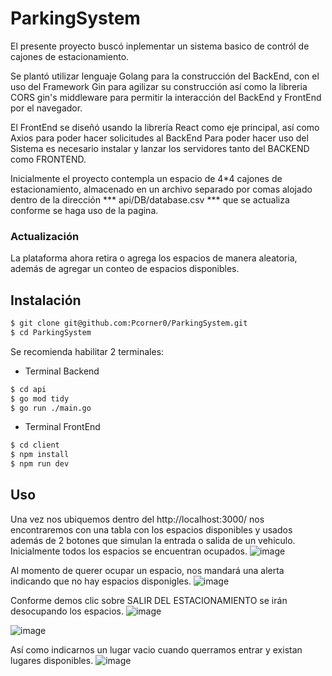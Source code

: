 # ParkingSystem
El presente proyecto buscó inplementar un sistema basico de contról de cajones de estacionamiento.

Se plantó utilizar lenguaje Golang para la construcción del BackEnd, con el uso del Framework Gin para agilizar su construcción así como la libreria CORS gin's middleware para permitir la interacción del BackEnd y FrontEnd por el navegador.

El FrontEnd se diseñó usando la librería React como eje principal, así como Axios para poder hacer solicitudes al BackEnd
Para poder hacer uso del Sistema es necesario instalar y lanzar los servidores tanto del BACKEND como FRONTEND.

Inicialmente el proyecto contempla un espacio de 4*4 cajones de estacionamiento, almacenado en un archivo separado por comas alojado dentro de la dirección
*** api/DB/database.csv *** que se actualiza conforme se haga uso de la pagina.

### Actualización
La plataforma ahora retira o agrega los espacios de manera aleatoria, además de agregar un conteo de espacios disponibles.

## Instalación

```bash
$ git clone git@github.com:Pcorner0/ParkingSystem.git
$ cd ParkingSystem
```
Se recomienda habilitar 2 terminales:

- Terminal Backend
```bash
$ cd api
$ go mod tidy
$ go run ./main.go
```

- Terminal FrontEnd
```bash
$ cd client
$ npm install
$ npm run dev
```

## Uso
Una vez nos ubiquemos dentro del http://localhost:3000/ nos encontraremos con una tabla con los espacios disponibles y usados además de 2 botones que simulan la entrada o salida de un vehiculo.
Inicialmente todos los espacios se encuentran ocupados.
![image](https://user-images.githubusercontent.com/46201256/172214621-db047a01-4bd5-4eff-9275-8e283c9515f4.png)

Al momento de querer ocupar un espacio, nos mandará una alerta indicando que no hay espacios disponigles.
![image](https://user-images.githubusercontent.com/46201256/172214692-54f91439-0b0e-401c-a7ea-fa37eae2c9d6.png)

Conforme demos clic sobre SALIR DEL ESTACIONAMIENTO se irán desocupando los espacios.
![image](https://user-images.githubusercontent.com/46201256/172214740-69721099-7d90-4cec-9989-8dbd76692692.png)

![image](https://user-images.githubusercontent.com/46201256/172214796-8e6acd67-482b-4f4b-b852-a8c8141aabde.png)

Así como indicarnos un lugar vacio cuando querramos entrar y existan lugares disponibles.
![image](https://user-images.githubusercontent.com/46201256/172215102-6f008b22-43fc-4516-8fb9-43dce80901d9.png)
